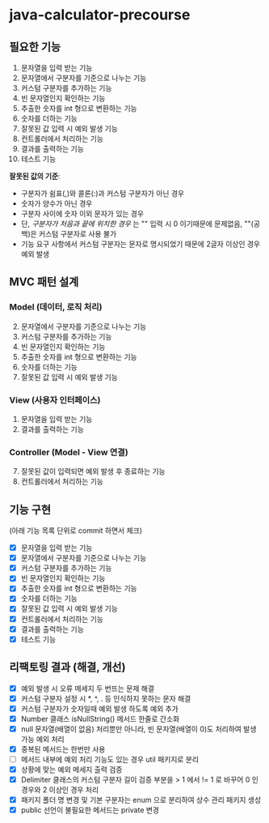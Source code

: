 # java-calculator-precourse

## 필요한 기능

1. 문자열을 입력 받는 기능
2. 문자열에서 구분자를 기준으로 나누는 기능
3. 커스텀 구분자를 추가하는 기능
4. 빈 문자열인지 확인하는 기능
5. 추출한 숫자를 int 형으로 변환하는 기능
6. 숫자를 더하는 기능
7. 잘못된 값 입력 시 예외 발생 기능
8. 컨트롤러에서 처리하는 기능
9. 결과를 출력하는 기능
10. 테스트 기능

**잘못된 값의 기준**:

- 구분자가 쉼표(,)와 콜론(:)과 커스텀 구분자가 아닌 경우
- 숫자가 양수가 아닌 경우
- 구분자 사이에 숫자 이외 문자가 있는 경우
- 단, _구분자가 처음과 끝에 위치한 경우_ 는 "" 입력 시 0 이기때문에 문제없음, ""(공백)은 커스텀 구분자로 사용 불가
- 기능 요구 사항에서 커스텀 구분자는 문자로 명시되었기 때문에 2글자 이상인 경우 예외 발생

## MVC 패턴 설계

### Model (데이터, 로직 처리)

2. 문자열에서 구분자를 기준으로 나누는 기능
3. 커스텀 구분자를 추가하는 기능
4. 빈 문자열인지 확인하는 기능
5. 추출한 숫자를 int 형으로 변환하는 기능
6. 숫자를 더하는 기능
7. 잘못된 값 입력 시 예외 발생 기능

### View (사용자 인터페이스)

1. 문자열을 입력 받는 기능
9. 결과를 출력하는 기능

### Controller (Model - View 연결)

7. 잘못된 값이 입력되면 예외 발생 후 종료하는 기능
8. 컨트롤러에서 처리하는 기능

## 기능 구현

(아래 기능 목록 단위로 commit 하면서 체크)

- [x] 문자열을 입력 받는 기능
- [x] 문자열에서 구분자를 기준으로 나누는 기능
- [x] 커스텀 구분자를 추가하는 기능
- [x] 빈 문자열인지 확인하는 기능
- [x] 추출한 숫자를 int 형으로 변환하는 기능
- [x] 숫자를 더하는 기능
- [x] 잘못된 값 입력 시 예외 발생 기능
- [x] 컨트롤러에서 처리하는 기능
- [x] 결과를 출력하는 기능
- [x] 테스트 기능

## 리팩토링 결과 (해결, 개선)

- [x] 예외 발생 시 오류 메세지 두 번뜨는 문제 해결
- [x] 커스텀 구분자 설정 시 *, ^, . 등 인식하지 못하는 문자 해결
- [x] 커스텀 구분자가 숫자일때 예외 발생 하도록 예외 추가
- [x] Number 클래스 isNullString() 메서드 한줄로 간소화
- [x] null 문자열(배열이 없음) 처리뿐만 아니라, 빈 문자열(배열이 0)도 처리하여 발생 가능 예외 처리
- [x] 중복된 메서드는 한번만 사용
- [ ] 메서드 내부에 예외 처리 기능도 있는 경우 util 패키지로 분리
- [x] 상황에 맞는 예외 메세지 출력 검증
- [x] Delimiter 클래스의 커스텀 구분자 길이 검증 부분을 > 1 에서 != 1 로 바꾸어 0 인 경우와 2 이상인 경우 처리
- [x] 패키지 폴더 명 변경 및 기본 구분자는 enum 으로 분리하여 상수 관리 패키지 생성
- [x] public 선언이 불필요한 메서드는 private 변경
